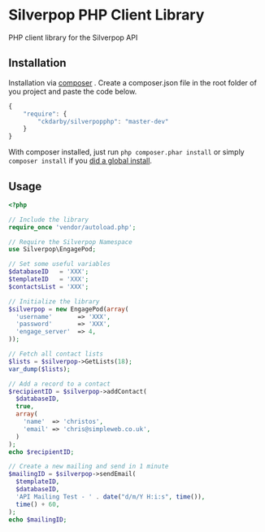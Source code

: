 # Silverpop PHP Client Library

PHP client library for the Silverpop API

## Installation

Installation via [composer](http://getcomposer.org) . Create a composer.json file in the root folder of you project and paste the code below.

```javascript
{
    "require": {
        "ckdarby/silverpopphp": "master-dev"
    }
}
```

With composer installed, just run `php composer.phar install` or simply
`composer install` if you [did a global install](http://getcomposer.org/doc/00-intro.md#globally).

## Usage

```php
<?php

// Include the library
require_once 'vendor/autoload.php';

// Require the Silverpop Namespace
use Silverpop\EngagePod;

// Set some useful variables
$databaseID   = 'XXX';
$templateID   = 'XXX';
$contactsList = 'XXX';

// Initialize the library
$silverpop = new EngagePod(array(
  'username'       => 'XXX',
  'password'       => 'XXX',
  'engage_server'  => 4,
));

// Fetch all contact lists
$lists = $silverpop->GetLists(18);
var_dump($lists);

// Add a record to a contact
$recipientID = $silverpop->addContact(
  $databaseID,
  true,
  array(
    'name'  => 'christos',
    'email' => 'chris@simpleweb.co.uk',
  )
);
echo $recipientID;

// Create a new mailing and send in 1 minute
$mailingID = $silverpop->sendEmail(
  $templateID,
  $databaseID,
  'API Mailing Test - ' . date("d/m/Y H:i:s", time()),
  time() + 60,
);
echo $mailingID;
```

